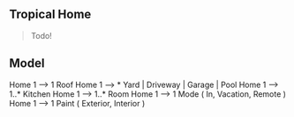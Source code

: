 Tropical Home
-------------
>Todo!

Model
-----
Home 1 --> 1 Roof
Home 1 --> * Yard | Driveway | Garage | Pool
Home 1 --> 1..* Kitchen
Home 1 --> 1..* Room
Home 1 --> 1 Mode ( In, Vacation, Remote )
Home 1 --> 1 Paint ( Exterior, Interior )